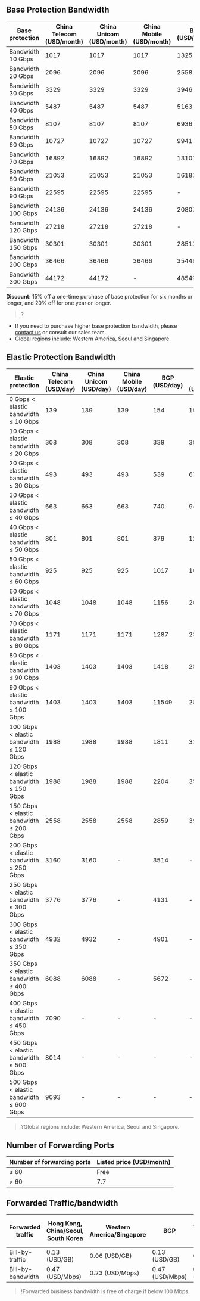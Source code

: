 ## Base Protection Bandwidth

| Base protection | China Telecom (USD/month) | China Unicom (USD/month) | China Mobile (USD/month) | BGP (USD/month) | Hong Kong, China (USD/month) | Global (USD/month) |
|---------|---------|---------|---------|---------|---------|---------|
| Bandwidth 10 Gbps | 1017 | 1017  | 1017  | 1325 | 2358  |2358 |
| Bandwidth 20 Gbps | 2096  | 2096 | 2096 | 2558  | 4161 |4161 |
| Bandwidth 30 Gbps | 3329  | 3329  | 3329 | 3946  | 6134  |6134  |
| Bandwidth 40 Gbps | 5487  | 5487  | 5487  |5163 | 7490 |7490 |
| Bandwidth 50 Gbps | 8107  | 8107  |8107  | 6936| 8631  |8631 |
| Bandwidth 60 Gbps | 10727  | 10727  | 10727  | 9941 |-|10403|
| Bandwidth 70 Gbps | 16892  | 16892 |16892 |  13101 | -|12114|
| Bandwidth 80 Gbps | 21053  | 21053  | 21053  |  16183 | - |13717 |
| Bandwidth 90 Gbps | 22595  | 22595  | 22595 |  - | - |- |
| Bandwidth 100 Gbps | 24136  | 24136  | 24136  |  20807| -|-|
| Bandwidth 120 Gbps | 27218  | 27218  | 27218  |  - | -|- |
| Bandwidth 150 Gbps| 30301  | 30301  | 30301  |  28513 | - |- |
| Bandwidth 200 Gbps| 36466 | 36466  |36466  |  35448 | -|- |
| Bandwidth 300 Gbps| 44172  | 44172  | - |  48549| - | - |


**Discount:** 15% off a one-time purchase of base protection for six months or longer, and 20% off for one year or longer.
>?
- If you need to purchase higher base protection bandwidth, please [contact us](https://intl.cloud.tencent.com/support) or consult our sales team.
- Global regions include: Western America, Seoul and Singapore.

## Elastic Protection Bandwidth

| Elastic protection | China Telecom (USD/day) | China Unicom (USD/day) | China Mobile (USD/day) | BGP (USD/day) | Hong Kong (USD/day) | Global (USD/day) |
|---------|---------|---------|---------|---------|---------|---------|
| 0 Gbps < elastic bandwidth ≤ 10 Gbps | 139  | 139  | 139 |154 | 197  | 197  | 
| 10 Gbps < elastic bandwidth ≤ 20 Gbps | 308  | 308 | 308|339 | 385 | 385 | 
| 20 Gbps < elastic bandwidth ≤ 30 Gbps | 493  | 493  | 493 |539| 670 | 670 | 
| 30 Gbps < elastic bandwidth ≤ 40 Gbps | 663  | 663  | 663 |740| 948 |948 | 
| 40 Gbps < elastic bandwidth ≤ 50 Gbps | 801  | 801  | 801  |879| 1264 | 1264 | 
| 50 Gbps < elastic bandwidth ≤ 60 Gbps | 925  | 925  | 925  |1017| 1695 | 1695 | 
| 60 Gbps < elastic bandwidth ≤ 70 Gbps | 1048  | 1048 | 1048|1156 |  2081 | 2081 | 
| 70 Gbps < elastic bandwidth ≤ 80 Gbps | 1171  | 1171  | 1171 |1287|  2343 | 2343 | 
| 80 Gbps < elastic bandwidth ≤ 90 Gbps |1403  | 1403  | 1403|1418 |  2574 |2574 | 
| 90 Gbps < elastic bandwidth ≤ 100 Gbps | 1403  | 1403  |1403 |11549 |2805 |  2805 |
| 100 Gbps < elastic bandwidth ≤ 120 Gbps | 1988  | 1988  | 1988|1811  |3175  |  3175 | 
| 120 Gbps < elastic bandwidth ≤ 150 Gbps |1988  | 1988  | 1988 |2204 |3514 | 3514 |
| 150 Gbps < elastic bandwidth ≤ 200 Gbps | 2558  | 2558  | 2558|2859 |3976 |  3976 |
| 200 Gbps < elastic bandwidth ≤ 250 Gbps| 3160  | 3160| - |3514|  - |  - | 
| 250 Gbps < elastic bandwidth ≤ 300 Gbps | 3776  | 3776 | - |4131|  - |   - | 
| 300 Gbps < elastic bandwidth ≤ 350 Gbps | 4932  | 4932 |-|4901 |  - |  - | 
| 350 Gbps < elastic bandwidth ≤ 400 Gbps | 6088  | 6088 | -|5672 |  - |  - | 
| 400 Gbps < elastic bandwidth ≤ 450 Gbps | 7090  | - | - |  - | - |  - | 
| 450 Gbps < elastic bandwidth ≤ 500 Gbps | 8014  | - | - |  - | - |  - | 
| 500 Gbps < elastic bandwidth ≤ 600 Gbps | 9093  | - | - |  - | - |  - | 
>?Global regions include: Western America, Seoul and Singapore.

## Number of Forwarding Ports

| Number of forwarding ports | Listed price (USD/month) |
|---------------|------------------|
| ≤ 60 | Free |
| > 60 | 7.7 |

## Forwarded Traffic/bandwidth

| Forwarded traffic | Hong Kong, China/Seoul, South Korea | Western America/Singapore | BGP | China Telecom/China Unicom/China Mobile | 
|---------|---------|---------|---------|---------|
| Bill-by-traffic | 0.13 (USD/GB) | 0.06 (USD/GB) | 0.13 (USD/GB) | 0.06 (USD/GB) |
| Bill-by-bandwidth | 0.47 (USD/Mbps) | 0.23 (USD/Mbps) | 0.47 (USD/Mbps) |0.23 (USD/Mbps) | 
>!Forwarded business bandwidth is free of charge if below 100 Mbps.
